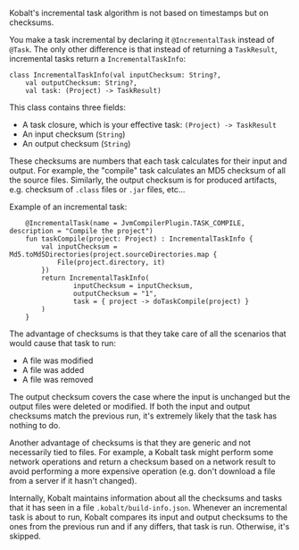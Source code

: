 Kobalt's incremental task algorithm is not based on timestamps but on checksums.

You make a task incremental by declaring it `@IncrementalTask` instead of `@Task`. The only other difference is that instead of returning a `TaskResult`, incremental tasks return a `IncrementalTaskInfo`:

```
class IncrementalTaskInfo(val inputChecksum: String?,
    val outputChecksum: String?,
    val task: (Project) -> TaskResult)
```

This class contains three fields:

- A task closure, which is your effective task: `(Project) -> TaskResult`
- An input checksum (`String`)
- An output checksum (`String`)

These checksums are numbers that each task calculates for their input and output. For example, the "compile" task calculates an MD5 checksum of all the source files. Similarly, the output checksum is for produced artifacts, e.g. checksum of `.class` files or `.jar` files, etc...

Example of an incremental task:

```
    @IncrementalTask(name = JvmCompilerPlugin.TASK_COMPILE, description = "Compile the project")
    fun taskCompile(project: Project) : IncrementalTaskInfo {
        val inputChecksum = Md5.toMd5Directories(project.sourceDirectories.map {
            File(project.directory, it)
        })
        return IncrementalTaskInfo(
                inputChecksum = inputChecksum,
                outputChecksum = "1",
                task = { project -> doTaskCompile(project) }
        )
    }
```

The advantage of checksums is that they take care of all the scenarios that would cause that task to run:

- A file was modified
- A file was added
- A file was removed

The output checksum covers the case where the input is unchanged but the output files were deleted or modified. If 
both the input and output checksums match the previous run, it's extremely likely that the task has nothing to do.

Another advantage of checksums is that they are generic and not necessarily tied to files. For example, a Kobalt task might perform some network operations and return a checksum based on a network result to avoid performing a more expensive operation (e.g. don't download a file from a server if it hasn't changed).

Internally, Kobalt maintains information about all the checksums and tasks that it has seen in a file `.kobalt/build-info.json`. Whenever an incremental task is about to run, Kobalt compares its input and output checksums to the ones from the previous run and if any differs, that task is run. Otherwise, it's skipped.


